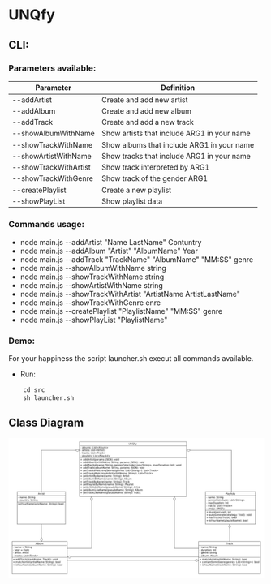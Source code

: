 # UNQfy #

## CLI:


### Parameters available: ###

Parameter                | Definition
------------------------ | -------------------------------------------
--addArtist              | Create and add new artist                  
--addAlbum               | Create and add new album                   
--addTrack               | Create and add a new track                 
--showAlbumWithName      | Show artists that include ARG1 in your name
--showTrackWithName      | Show albums that include ARG1 in your name 
--showArtistWithName     | Show tracks that include ARG1 in your name 
--showTrackWithArtist    | Show track interpreted by ARG1             
--showTrackWithGenre     | Show track of the gender ARG1              
--createPlaylist         | Create a new playlist                      
--showPlayList           | Show playlist data                         


### Commands usage: ###

* node main.js --addArtist "Name LastName" Contuntry
* node main.js --addAlbum "Artist" "AlbumName" Year
* node main.js --addTrack  "TrackName" "AlbumName" "MM:SS" genre
* node main.js --showAlbumWithName string
* node main.js --showTrackWithName string
* node main.js --showArtistWithName string
* node main.js --showTrackWithArtist "ArtistName ArtistLastName"
* node main.js --showTrackWithGenre enre
* node main.js --createPlaylist "PlaylistName" "MM:SS" genre
* node main.js --showPlayList "PlaylistName"

### Demo: ###
For your happiness the script launcher.sh execut all commands available. 
 * Run:
``` 
    cd src
    sh launcher.sh
``` 

## Class Diagram ##

![classDiagram](doc/classDiagram.jpg)
